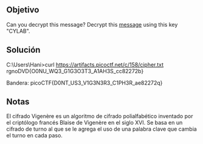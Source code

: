 ## Objetivo
Can you decrypt this message? Decrypt this [message](https://artifacts.picoctf.net/c/158/cipher.txt) using this key "CYLAB".
## Solución
C:\Users\Hani>curl https://artifacts.picoctf.net/c/158/cipher.txt
rgnoDVD{O0NU_WQ3_G1G3O3T3_A1AH3S_cc82272b}

Bandera: picoCTF{D0NT_US3_V1G3N3R3_C1PH3R_ae82272q}


## Notas
El cifrado Vigenère es un algoritmo de cifrado polialfabético inventado por el criptólogo francés Blaise de Vigenère en el siglo XVI. Se basa en un cifrado de turno al que se le agrega el uso de una palabra clave que cambia el turno en cada paso.